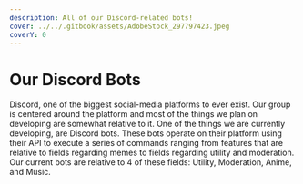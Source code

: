```yaml
---
description: All of our Discord-related bots!
cover: ../../.gitbook/assets/AdobeStock_297797423.jpeg
coverY: 0
---
```


# Our Discord Bots

Discord, one of the biggest social-media platforms to ever exist. Our group is centered around the platform and most of the things we plan on developing are somewhat relative to it. One of the things we are currently developing, are Discord bots. These bots operate on their platform using their API to execute a series of commands ranging from features that are relative to fields regarding memes to fields regarding utility and moderation. Our current bots are relative to 4 of these fields: Utility, Moderation, Anime, and Music.

